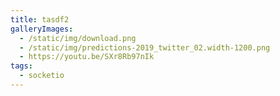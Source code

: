 ```yaml
---
title: tasdf2
galleryImages:
  - /static/img/download.png
  - /static/img/predictions-2019_twitter_02.width-1200.png
  - https://youtu.be/SXr8Rb97nIk
tags:
  - socketio
---
```

